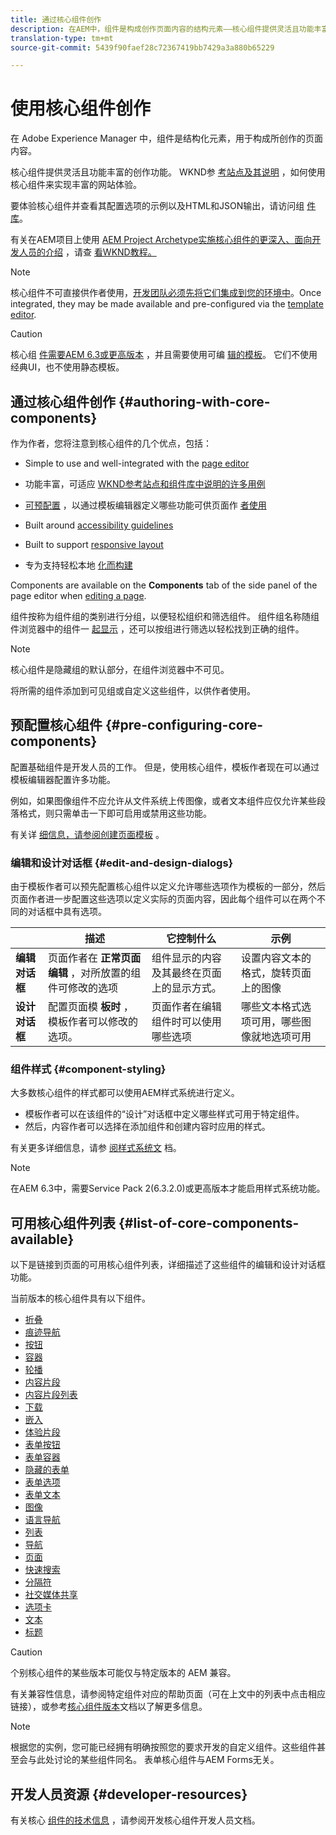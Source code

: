 ```yaml
---
title: 通过核心组件创作
description: 在AEM中，组件是构成创作页面内容的结构元素——核心组件提供灵活且功能丰富的创作功能。
translation-type: tm+mt
source-git-commit: 5439f90faef28c72367419bb7429a3a880b65229

---
```



# 使用核心组件创作

在 Adobe Experience Manager 中，组件是结构化元素，用于构成所创作的页面内容。

核心组件提供灵活且功能丰富的创作功能。 WKND参 [考站点及其说明](https://wknd.site) ，如何使用核心组件来实现丰富的网站体验。

要体验核心组件并查看其配置选项的示例以及HTML和JSON输出，请访问组 [件库](https://adobe.com/go/aem_cmp_library)。

有关在AEM项目上使用 [AEM Project Archetype实施核心组件的更深入、面向开发人员的介绍](overview.md) ，请查 [看WKND教程。](https://docs.adobe.com/content/help/en/experience-manager-learn/getting-started-wknd-tutorial-develop/overview.html)

>[!NOTE]
>
>核心组件不可直接供作者使用，[开发团队必须先将它们集成到您的环境中](using.md)。Once integrated, they may be made available and pre-configured via the [template editor](https://docs.adobe.com/content/help/en/experience-manager-cloud-service/sites/authoring/features/templates.html).

>[!CAUTION]
>
>核心组 [件需要AEM 6.3或更高版本](versions.md) ，并且需要使用可编 [辑的模板](https://docs.adobe.com/content/help/en/experience-manager-cloud-service/sites/authoring/features/templates.html)。 它们不使用经典UI，也不使用静态模板。

## 通过核心组件创作 {#authoring-with-core-components}

作为作者，您将注意到核心组件的几个优点，包括：

* Simple to use and well-integrated with the [page editor](https://docs.adobe.com/content/help/en/experience-manager-cloud-service/sites/authoring/fundamentals/editing-content.html)

* 功能丰富，可适应 [WKND参考站点和组件库中说明的许多](https://wknd.site)[用例](https://adobe.com/go/aem_cmp_library)

* [可预配置](#pre-configuring-core-components) ，以通过模板编辑器定义哪些功能可供页面作 [者使用](https://docs.adobe.com/content/help/en/experience-manager-cloud-service/sites/authoring/features/templates.html)

* Built around [accessibility guidelines](https://docs.adobe.com/content/help/en/experience-manager-cloud-service/sites/authoring/fundamentals/accessible-content.html)

* Built to support [responsive layout](https://docs.adobe.com/content/help/en/experience-manager-cloud-service/sites/authoring/features/responsive-layout.html)

* 专为支持轻松本地 [化而构建](localization.md)

Components are available on the **Components** tab of the side panel of the page editor when [editing a page](https://docs.adobe.com/content/help/en/experience-manager-cloud-service/sites/authoring/fundamentals/editing-content.html).

组件按称为组件组的类别进行分组，以便轻松组织和筛选组件。 组件组名称随组件浏览器中的组件一 [起显示](https://docs.adobe.com/content/help/en/experience-manager-cloud-service/sites/authoring/fundamentals/editing-content.html) ，还可以按组进行筛选以轻松找到正确的组件。

>[!NOTE]
>
>核心组件是隐藏组的默认部分，在组件浏览器中不可见。
>
>将所需的组件添加到可见组或自定义这些组件，以供作者使用。

## 预配置核心组件 {#pre-configuring-core-components}

配置基础组件是开发人员的工作。 但是，使用核心组件，模板作者现在可以通过模板编辑器配置许多功能。

例如，如果图像组件不应允许从文件系统上传图像，或者文本组件应仅允许某些段落格式，则只需单击一下即可启用或禁用这些功能。

有关详 [细信息，请参阅创建页面模板](https://docs.adobe.com/content/help/en/experience-manager-cloud-service/sites/authoring/features/templates.html) 。

### 编辑和设计对话框 {#edit-and-design-dialogs}

由于模板作者可以预先配置核心组件以定义允许哪些选项作为模板的一部分，然后页面作者进一步配置这些选项以定义实际的页面内容，因此每个组件可以在两个不同的对话框中具有选项。

|  | 描述 | 它控制什么 | 示例 |
|--- |--- |--- |--- |
| **编辑对话框** | 页面作者在 **正常页面编辑** ，对所放置的组件可修改的选项 | 组件显示的内容及其最终在页面上的显示方式。 | 设置内容文本的格式，旋转页面上的图像 |
| **设计对话框** | 配置页面模 **板时** ，模板作者可以修改的选项。 | 页面作者在编辑组件时可以使用哪些选项 | 哪些文本格式选项可用，哪些图像就地选项可用 |

### 组件样式 {#component-styling}

大多数核心组件的样式都可以使用AEM样式系统进行定义。

* 模板作者可以在该组件的“设计”对话框中定义哪些样式可用于特定组件。
* 然后，内容作者可以选择在添加组件和创建内容时应用的样式。

有关更多详细信息，请参 [阅样式系统文](https://docs.adobe.com/content/help/en/experience-manager-cloud-service/sites/authoring/features/style-system.html) 档。

>[!NOTE]
>
>在AEM 6.3中，需要Service Pack 2(6.3.2.0)或更高版本才能启用样式系统功能。

## 可用核心组件列表 {#list-of-core-components-available}

以下是链接到页面的可用核心组件列表，详细描述了这些组件的编辑和设计对话框功能。

当前版本的核心组件具有以下组件。

* [折叠](accordion.md)
* [痕迹导航](breadcrumb.md)
* [按钮](button.md)
* [容器](container.md)
* [轮播](carousel.md)
* [内容片段](content-fragment-component.md)
* [内容片段列表](content-fragment-list.md)
* [下载](download.md)
* [嵌入](embed.md)
* [体验片段](experience-fragment.md)
* [表单按钮](form-button.md)
* [表单容器](form-container.md)
* [隐藏的表单](form-hidden.md)
* [表单选项](form-options.md)
* [表单文本](form-text.md)
* [图像](image.md)
* [语言导航](language-navigation.md)
* [列表](list.md)
* [导航](navigation.md)
* [页面](page.md)
* [快速搜索](quick-search.md)
* [分隔符](separator.md)
* [社交媒体共享](sharing.md)
* [选项卡](tabs.md)
* [文本](text.md)
* [标题](title.md)

>[!CAUTION]
>
>个别核心组件的某些版本可能仅与特定版本的 AEM 兼容。
>
>有关兼容性信息，请参阅特定组件对应的帮助页面（可在上文中的列表中点击相应链接），或参考[核心组件版本](versions.md)文档以了解更多信息。

>[!NOTE]
>
>根据您的实例，您可能已经拥有明确按照您的要求开发的自定义组件。这些组件甚至会与此处讨论的某些组件同名。
>表单核心组件与AEM Forms无关。

## 开发人员资源 {#developer-resources}

有关核心 [组件的技术信息](developing.md) ，请参阅开发核心组件开发人员文档。
